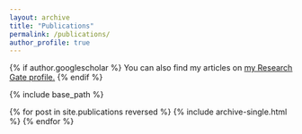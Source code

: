 ```yaml
---
layout: archive
title: "Publications"
permalink: /publications/
author_profile: true
---
```


{% if author.googlescholar %}
  You can also find my articles on <u><a href="{{https://www.researchgate.net/profile/Yetunde-Rotimi}}">my Research Gate profile</a>.</u>
{% endif %}

{% include base_path %}

{% for post in site.publications reversed %}
  {% include archive-single.html %}
{% endfor %}
